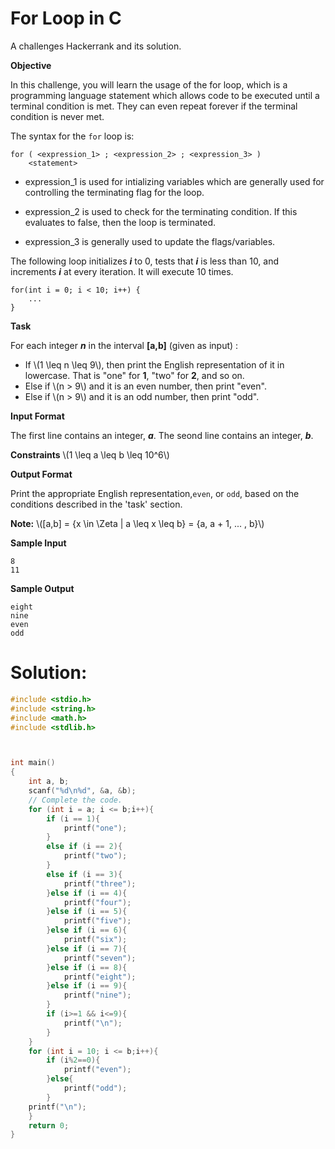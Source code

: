 # For Loop in C

A challenges Hackerrank and its solution.

<!--more-->
**Objective**

In this challenge, you will learn the usage of the for loop, which is a programming language statement which allows code to be executed until a terminal condition is met. They can even repeat forever if the terminal condition is never met.

The syntax for the ```for``` loop is:
```
for ( <expression_1> ; <expression_2> ; <expression_3> )
    <statement>
```

- expression_1 is used for intializing variables which are generally used for controlling the terminating flag for the loop.

- expression_2 is used to check for the terminating condition. If this evaluates to false, then the loop is terminated.

- expression_3 is generally used to update the flags/variables.

The following loop initializes **_i_** to 0, tests that **_i_** is less than 10, and increments **_i_** at every iteration. It will execute 10 times. 
```
for(int i = 0; i < 10; i++) {
    ...
}
```

**Task**

For each integer **_n_** in the interval **[a,b]** (given as input) :

- If \\(1 \leq n \leq 9\\), then print the English representation of it in lowercase. That is "one" for  **1**, "two" for **2**, and so on.
- Else if \\(n > 9\\) and it is an even number, then print "even".
- Else if \\(n > 9\\) and it is an odd number, then print "odd".

**Input Format**

The first line contains an integer, **_a_**.
The seond line contains an integer, **_b_**.

**Constraints**
\\(1 \leq a \leq b \leq 10^6\\)

**Output Format**

Print the appropriate English representation,```even```, or ```odd```, based on the conditions described in the 'task' section.

**Note:** \\([a,b] = {x \in \Zeta | a \leq x \leq b} = {a, a + 1, ... , b}\\)

**Sample Input**
```
8
11
```

**Sample Output**
```
eight
nine
even
odd
```

# Solution: 

```c
#include <stdio.h>
#include <string.h>
#include <math.h>
#include <stdlib.h>



int main() 
{
    int a, b;
    scanf("%d\n%d", &a, &b);
  	// Complete the code.
    for (int i = a; i <= b;i++){
        if (i == 1){
            printf("one");
        }
        else if (i == 2){
            printf("two");
        }
        else if (i == 3){
            printf("three");
        }else if (i == 4){
            printf("four");
        }else if (i == 5){
            printf("five");
        }else if (i == 6){
            printf("six");
        }else if (i == 7){
            printf("seven");
        }else if (i == 8){
            printf("eight");
        }else if (i == 9){
            printf("nine");
        }
        if (i>=1 && i<=9){
            printf("\n");
        }
    }
    for (int i = 10; i <= b;i++){
        if (i%2==0){
            printf("even");
        }else{
            printf("odd");
        }
    printf("\n");
    }
    return 0;
}


```


